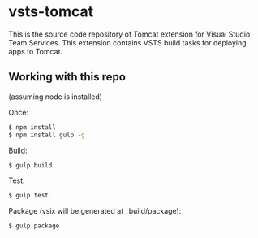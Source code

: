 # vsts-tomcat
This is the source code repository of Tomcat extension for Visual Studio Team Services.
This extension contains VSTS build tasks for deploying apps to Tomcat.

## Working with this repo
(assuming node is installed)

Once:
```bash
$ npm install
$ npm install gulp -g
```

Build:
```bash
$ gulp build
```

Test:
```bash
$ gulp test
```

Package (vsix will be generated at _build/package):
```bash
$ gulp package
```
